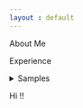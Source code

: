 ```yaml
---
layout : default
---
```


About Me

Experience

<details>
<summary>Samples</summary>

+ markdown list 1
    + nested list 1
    + nested list 2
+ markdown list 2

</details>

Hi !!
